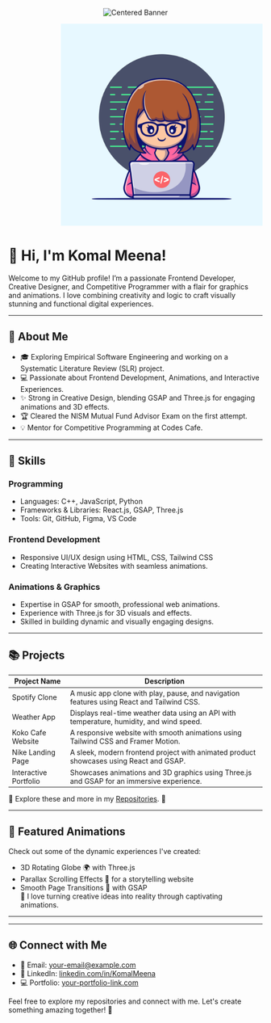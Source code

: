 

 <p align="center">
  <img src="[https://raw.githubusercontent.com/username/repo/branch/path-to-image/banner.png](https://raw.githubusercontent.com/komal2203/komal2203/refs/heads/main/df16eefb-fb94-4735-beeb-f7f2e2aa75fd.png)" alt="Centered Banner" width="500" />
</p>


<p align="right">
  <img src="https://raw.githubusercontent.com/komal2203/komal2203/refs/heads/main/9700_4_04.jpg" alt="Coder Image" width="400" />
</p>



# 👋 Hi, I'm Komal Meena!  

Welcome to my GitHub profile! I’m a passionate Frontend Developer, Creative Designer, and Competitive Programmer with a flair for graphics and animations. I love combining creativity and logic to craft visually stunning and functional digital experiences.

---

## 🌟 About Me

- 🎓 Exploring Empirical Software Engineering and working on a Systematic Literature Review (SLR) project.
- 💻 Passionate about Frontend Development, Animations, and Interactive Experiences.
- ✨ Strong in Creative Design, blending GSAP and Three.js for engaging animations and 3D effects.
- 🏆 Cleared the NISM Mutual Fund Advisor Exam on the first attempt.
- 💡 Mentor for Competitive Programming at Codes Cafe.

---

## 💼 Skills

### Programming
- Languages: C++, JavaScript, Python
- Frameworks & Libraries: React.js, GSAP, Three.js
- Tools: Git, GitHub, Figma, VS Code

### Frontend Development
- Responsive UI/UX design using HTML, CSS, Tailwind CSS
- Creating Interactive Websites with seamless animations.

### Animations & Graphics
- Expertise in GSAP for smooth, professional web animations.
- Experience with Three.js for 3D visuals and effects.
- Skilled in building dynamic and visually engaging designs.

---

## 📚 Projects

| Project Name              | Description                                                                                     |
|---------------------------|-------------------------------------------------------------------------------------------------|
| Spotify Clone             | A music app clone with play, pause, and navigation features using React and Tailwind CSS.       |
| Weather App               | Displays real-time weather data using an API with temperature, humidity, and wind speed.       |
| Koko Cafe Website         | A responsive website with smooth animations using Tailwind CSS and Framer Motion.              |
| Nike Landing Page         | A sleek, modern frontend project with animated product showcases using React and GSAP.         |
| Interactive Portfolio     | Showcases animations and 3D graphics using Three.js and GSAP for an immersive experience.      |

🎨 Explore these and more in my [Repositories](https://github.com/KomalMeena). 🚀

---

## 🎥 Featured Animations

Check out some of the dynamic experiences I've created:  
- 3D Rotating Globe 🌍 with Three.js
- Parallax Scrolling Effects 🌟 for a storytelling website
- Smooth Page Transitions 🔄 with GSAP  
🌈 I love turning creative ideas into reality through captivating animations.

---



---

## 🌐 Connect with Me

- 📧 Email: [your-email@example.com](mailto:your-email@example.com)
- 🔗 LinkedIn: [linkedin.com/in/KomalMeena](https://www.linkedin.com/in/KomalMeena)
- 💻 Portfolio: [your-portfolio-link.com](https://your-portfolio-link.com)

Feel free to explore my repositories and connect with me. Let's create something amazing together! 🚀
